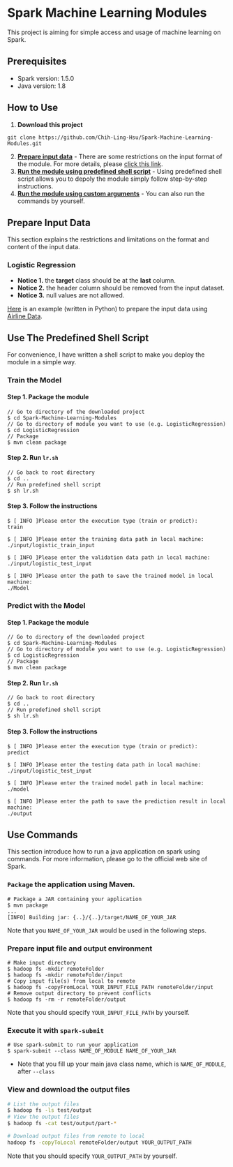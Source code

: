 # Spark Machine Learning Modules

This project is aiming for simple access and usage of machine learning on Spark.

## Prerequisites
- Spark version: 1.5.0
- Java version: 1.8

## How to Use

1. **Download this project**
```git
git clone https://github.com/Chih-Ling-Hsu/Spark-Machine-Learning-Modules.git
```
2. **[Prepare input data](#prepare-input-data)** - There are some restrictions on the input format of the module.   For more details, please [click this link](#prepare-input-data).
3. **[Run the module using predefined shell script](#use-the-predefined-shell-script)** - Using predefined shell script allows you to depoly the module simply follow step-by-step instructions.
4. **[Run the module using custom arguments](#use-commands)** - You can also run the commands by yourself.

## Prepare Input Data
This section explains the restrictions and limitations on the format and content of the input data.

### Logistic Regression
- **Notice 1.** the **target** class should be at the **last** column.
- **Notice 2.** the header column should be removed from the input dataset.
- **Notice 3.** null values are not allowed.

[Here](https://hackmd.io/s/SkEYWCnjg) is an example (written in Python) to prepare the input data using [Airline Data](http://stat-computing.org/dataexpo/2009/the-data.html).

## Use The Predefined Shell Script

For convenience, I have written a shell script to make you deploy the module in a simple way.

### Train the Model

#### Step 1. Package the module
```shell=
// Go to directory of the downloaded project
$ cd Spark-Machine-Learning-Modules
// Go to directory of module you want to use (e.g. LogisticRegression)
$ cd LogisticRegression
// Package
$ mvn clean package
```
#### Step 2. Run `lr.sh`
```shell=
// Go back to root directory
$ cd ..
// Run predefined shell script
$ sh lr.sh
```

#### Step 3. Follow the instructions
```shell=
$ [ INFO ]Please enter the execution type (train or predict):
train
```
```shell=
$ [ INFO ]Please enter the training data path in local machine:
./input/logistic_train_input
```
```shell=
$ [ INFO ]Please enter the validation data path in local machine:
./input/logistic_test_input
```
```shell=
$ [ INFO ]Please enter the path to save the trained model in local machine:
./Model
```
### Predict with the Model

#### Step 1. Package the module
```shell=
// Go to directory of the downloaded project
$ cd Spark-Machine-Learning-Modules
// Go to directory of module you want to use (e.g. LogisticRegression)
$ cd LogisticRegression
// Package
$ mvn clean package
```
#### Step 2. Run `lr.sh`
```shell=
// Go back to root directory
$ cd ..
// Run predefined shell script
$ sh lr.sh
```

#### Step 3. Follow the instructions
```shell=
$ [ INFO ]Please enter the execution type (train or predict):
predict
```
```shell=
$ [ INFO ]Please enter the testing data path in local machine:
./input/logistic_test_input
```
```shell=
$ [ INFO ]Please enter the trained model path in local machine:
./model
```
```shell=
$ [ INFO ]Please enter the path to save the prediction result in local machine:
./output
```

## Use Commands

This section introduce how to run a java application on spark using commands.   For more information, please go to the official web site of Spark.

### `Package` the application using Maven.
```shell
# Package a JAR containing your application
$ mvn package
...
[INFO] Building jar: {..}/{..}/target/NAME_OF_YOUR_JAR
```

Note that you `NAME_OF_YOUR_JAR` would be used in the following steps.

### Prepare input file and output environment
```shell
# Make input directory
$ hadoop fs -mkdir remoteFolder
$ hadoop fs -mkdir remoteFolder/input
# Copy input file(s) from local to remote
$ hadoop fs -copyFromLocal YOUR_INPUT_FILE_PATH remoteFolder/input
# Remove output directory to prevent conflicts 
$ hadoop fs -rm -r remoteFolder/output
```

Note that you should specify `YOUR_INPUT_FILE_PATH` by yourself.

### Execute it with `spark-submit`
```shell
# Use spark-submit to run your application
$ spark-submit --class NAME_OF_MODULE NAME_OF_YOUR_JAR
```
- Note that you fill up your main java class name, which is `NAME_OF_MODULE`, after ````--class````

### View and download the output files
```sh
# List the output files
$ hadoop fs -ls test/output
# View the output files
$ hadoop fs -cat test/output/part-*
```
```sh
# Download output files from remote to local
hadoop fs -copyToLocal remoteFolder/output YOUR_OUTPUT_PATH
```

Note that you should specify `YOUR_OUTPUT_PATH` by yourself.
